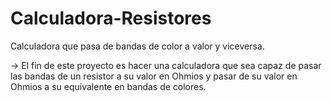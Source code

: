 # Calculadora-Resistores
Calculadora que pasa de bandas de color a valor y viceversa.

-> El fin de este proyecto es hacer una calculadora que sea capaz 
   de pasar las bandas de un resistor a su valor en Ohmios y
   pasar de su valor en Ohmios a su equivalente en bandas de 
   colores.
